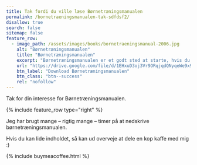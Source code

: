 ```yaml
---
title: Tak fordi du ville læse Børnetræningsmanualen
permalink: /bornetraeningsmanualen-tak-sdfdsf2/
disallow: true
search: false
sitemap: false
feature_row:
  - image_path: /assets/images/books/bornetraeningsmanual-2006.jpg
    alt: "Børnetræningsmanualen"
    title: "Børnetræningsmanualen"
    excerpt: "Børnetræningsmanualen er et godt sted at starte, hvis du vil have nogle gode grundlæggende øvelser til din fodboldtræning for børn mellem 6-14 år."
    url: "https://drive.google.com/file/d/1EHxuD3oj3Vr9ORqjqdQNyqeWe9x9BW2d/view?usp=sharing"
    btn_label: "Download Børnetræningsmanualen"
    btn_class: "btn--success"
    rel: "nofollow"
---
```


Tak for din interesse for Børnetræningsmanualen.

{% include feature_row type="right" %}

Jeg har brugt mange – rigtig mange – timer på at nedskrive børnetræningsmanualen.

Hvis du kan lide indholdet, så kan ud overveje at dele en kop kaffe med mig :)

{% include buymeacoffee.html %}
